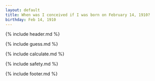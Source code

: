 ```yaml
---
layout: default
title: When was I conceived if I was born on February 14, 1910?
birthday: Feb 14, 1910
---
```


{% include header.md %}

{% include guess.md %}

{% include calculate.md %}

{% include safety.md %}

{% include footer.md %}



